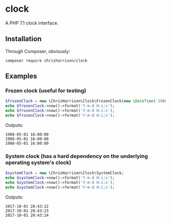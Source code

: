 # clock
A PHP 7.1 clock interface.

## Installation ##

Through Composer, obviously:

```
composer require chrisharrison/clock
```

## Examples ##

### Frozen clock (useful for testing) ###

```php
$frozenClock = new \ChrisHarrison\Clock\FrozenClock(new \DateTime('1988-05-01 16:00:00'));
echo $frozenClock->now()->format('Y-m-d H:i:s');
echo $frozenClock->now()->format('Y-m-d H:i:s');
echo $frozenClock->now()->format('Y-m-d H:i:s');
```

Outputs:
```
1988-05-01 16:00:00
1988-05-01 16:00:00
1988-05-01 16:00:00
```

### System clock (has a hard dependency on the underlying operating system's clock) ###

```php
$systemClock = new \ChrisHarrison\Clock\SystemClock;
echo $systemClock->now()->format('Y-m-d H:i:s');
echo $systemClock->now()->format('Y-m-d H:i:s');
echo $systemClock->now()->format('Y-m-d H:i:s');
```

Outputs:
```
2017-10-01 20:43:22
2017-10-01 20:43:23
2017-10-01 20:43:24
```

